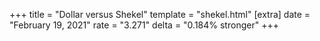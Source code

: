 +++
title = "Dollar versus Shekel"
template = "shekel.html"
[extra]
date = "February 19, 2021"
rate = "3.271"
delta = "0.184% stronger"
+++
